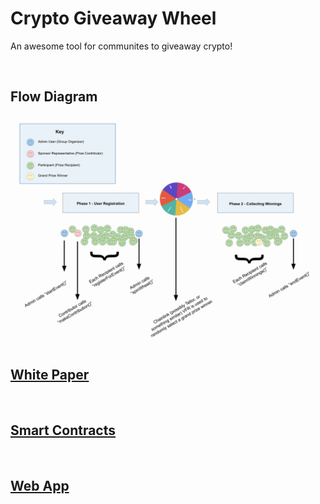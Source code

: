 # Crypto Giveaway Wheel


An awesome tool for communites to giveaway crypto!

<br/>

## Flow Diagram

<img src="./Crypto-Giveaway-Wheel-Flow-Diagram-v1.png"/>

<br/>

## [White Paper](https://github.com/TDD-Solidity/Crypto-Giveaway-Wheel-White-Paper)

<br/>

## [Smart Contracts](https://github.com/TDD-Solidity/Crypto-Giveaway-Wheel-Smart-Contracts)

<br/>

## [Web App](https://github.com/TDD-Solidity/Crypto-Giveaway-Wheel-Web-Frontend)
